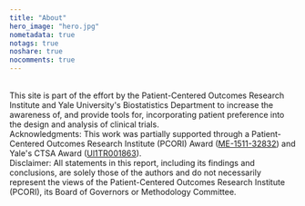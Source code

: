```yaml
---
title: "About"
hero_image: "hero.jpg"
nometadata: true
notags: true
noshare: true
nocomments: true
---
```


<br>
This site is part of the effort by the Patient-Centered Outcomes Research
Institute and Yale University's Biostatistics Department to increase the
awareness of, and provide tools for, incorporating patient preference
into the design and analysis of clinical trials.

<br>
Acknowledgments: This work was partially supported through a
Patient-Centered Outcomes Research Institute (PCORI) Award
(<a href="https://www.pcori.org/research-results/2016/improving-methods-designing-research-studies-allow-patients-choose-their" target="_blank">ME-1511-32832</a>) and Yale's CTSA Award (<a href="https://medicine.yale.edu/ycci/" target="_blank">Ul1TR001863</a>).  

<br>
Disclaimer: All statements in this report, including its findings
and conclusions, are solely those of the authors and do not
necessarily represent the views of the Patient-Centered Outcomes
Research Institute (PCORI), its Board of Governors or Methodology
Committee.


